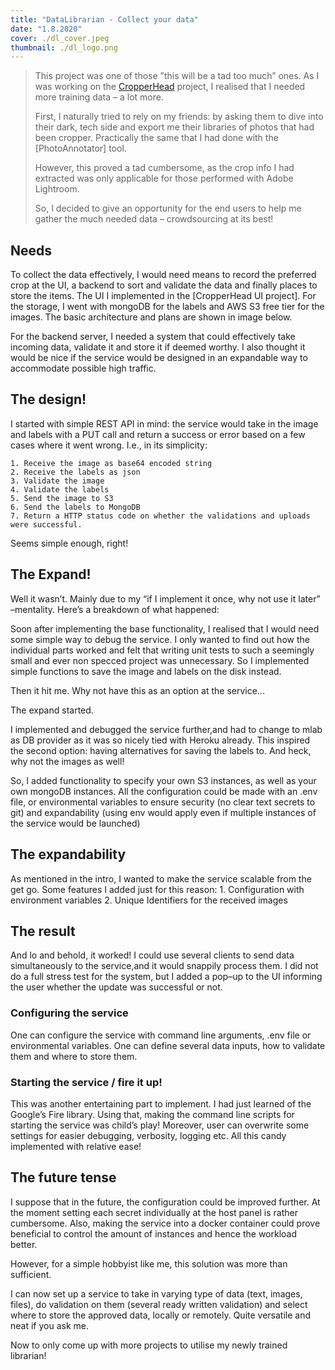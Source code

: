 ```yaml
---
title: "DataLibrarian - Collect your data"
date: "1.8.2020"
cover: ./dl_cover.jpeg
thumbnail: ./dl_logo.png
---
```




>This project was one of those ”this will be a tad too much” ones. As I was working on the [CropperHead](/projects/cropperhead) project, I realised that I needed more training data – a lot more. 
>
>First, I naturally tried to rely on my friends: by asking them to dive into their dark, tech side and export me their libraries of photos that had been cropper. Practically the same that I had done with the [PhotoAnnotator] tool. 
>
>However, this proved a tad cumbersome, as the crop info I had extracted was only applicable for those performed with Adobe Lightroom. 
>
>So, I decided to give an opportunity for the end users to help me gather the much needed data – crowdsourcing at its best!

## Needs
To collect the data effectively, I would need means to record the preferred crop at the UI, a backend to sort and validate the data and finally places to store the items. The UI I implemented in the [CropperHead UI project].  For the storage, I went with mongoDB for the labels and AWS S3 free tier for the images.  The basic architecture and plans are shown in image below.

For the backend server, I needed a system that could effectively take incoming data, validate it and store it if deemed worthy. I also thought it would be nice if the service would be designed in an expandable way to accommodate possible high traffic.


## The design!
I started with simple REST API in mind: the service would take in the image and labels with a PUT call and return a success or error based on a few cases where it went wrong. I.e., in its simplicity:

	1. Receive the image as base64 encoded string
	2. Receive the labels as json
	3. Validate the image
	4. Validate the labels
	5. Send the image to S3
	6. Send the labels to MongoDB
	7. Return a HTTP status code on whether the validations and uploads were successful.

Seems simple enough, right!



## The Expand!
Well it wasn’t. Mainly due to my “if I implement it once, why not use it later” –mentality. Here’s a breakdown of what happened:

Soon after implementing the base functionality, I realised that I would need some simple way to debug the service. I only wanted to find out how the individual parts worked and felt that writing unit tests to such a seemingly small and ever non specced project was unnecessary. So I implemented simple functions to save the image and labels on the disk instead.

Then it hit me. Why not have this as an option at the service...

The expand started.


I implemented and debugged the service further,and had to change to mlab as DB provider as it was so nicely tied with Heroku already. This inspired the second option: having alternatives for saving the labels to. And heck, why not the images as well! 

So,  I added functionality to specify your own S3 instances, as well as your own mongoDB instances. All the configuration could be made with an .env file, or environmental variables to ensure security  (no clear text secrets to git) and expandability (using env would apply even if multiple instances of the service would be launched)


## The expandability
As mentioned in the intro, I wanted to make the service scalable from the get go. Some features I added just for this reason:
	1. Configuration with environment variables
	2. Unique Identifiers for the received images
	
## The result
And lo and behold, it worked! I could use several clients to send data simultaneously to the service,and it would snappily process them. I did not do a full stress test for the system, but I added a pop–up to the UI informing the user whether the update was successful or not.

### Configuring the service
One can configure the service with command line arguments, .env file or environmental variables. One can define several data inputs, how to validate them and where to store them.

### Starting the service / fire it up!
This was another entertaining part to implement. I had just learned of the Google’s Fire library. Using that, making the command line scripts for starting the service was child’s play! Moreover, user can overwrite some settings for easier debugging, verbosity, logging etc. All this candy implemented with relative ease!

## The future tense
I suppose that in the future, the configuration could be improved further. At the moment setting each secret individually at the host panel is rather cumbersome. Also, making the service into a docker container could prove beneficial to control the amount of instances and hence the workload better. 

However, for a simple hobbyist like me, this solution was more than sufficient.

I can now set up a service to take in varying type of data (text, images, files), do validation on them (several ready written validation) and select where to store the approved data, locally or remotely. Quite versatile and neat if you ask me.

Now to only come up with more projects to utilise my newly trained librarian!